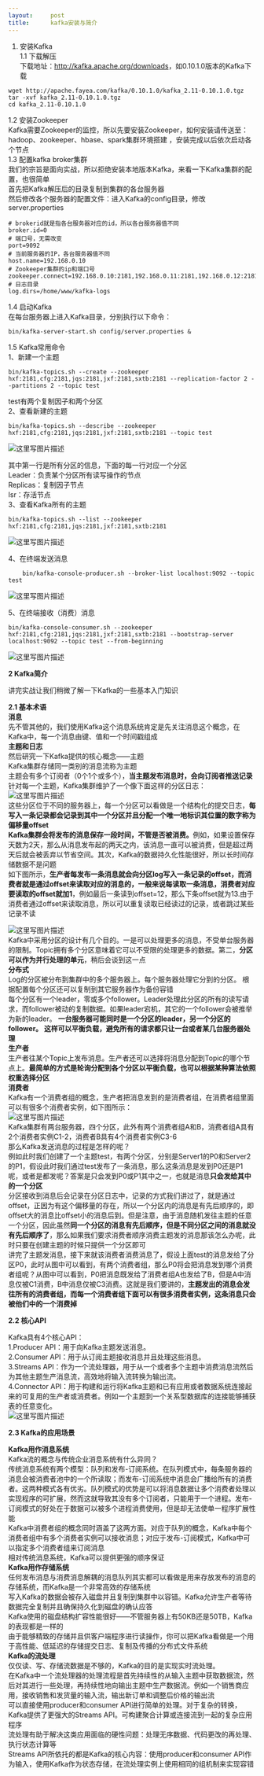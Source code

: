 ```yaml
---
layout:     post
title:      kafka安装与简介
---
```

<div id="article_content" class="article_content clearfix csdn-tracking-statistics" data-pid="blog" data-mod="popu_307" data-dsm="post">
								            <div id="content_views" class="markdown_views prism-atom-one-dark">
							<!-- flowchart 箭头图标 勿删 -->
							<svg xmlns="http://www.w3.org/2000/svg" style="display: none;"><path stroke-linecap="round" d="M5,0 0,2.5 5,5z" id="raphael-marker-block" style="-webkit-tap-highlight-color: rgba(0, 0, 0, 0);"></path></svg>
							<ol>
<li>安装Kafka <br>
1.1 下载解压 <br>
下载地址：<a href="http://kafka.apache.org/downloads" rel="nofollow">http://kafka.apache.org/downloads</a>，如0.10.1.0版本的Kafka下载</li>
</ol>



<pre class="prettyprint"><code class=" hljs avrasm">wget http://apache<span class="hljs-preprocessor">.fayea</span><span class="hljs-preprocessor">.com</span>/kafka/<span class="hljs-number">0.10</span><span class="hljs-number">.1</span><span class="hljs-number">.0</span>/kafka_2<span class="hljs-number">.11</span>-<span class="hljs-number">0.10</span><span class="hljs-number">.1</span><span class="hljs-number">.0</span><span class="hljs-preprocessor">.tgz</span>
tar -xvf kafka_2<span class="hljs-number">.11</span>-<span class="hljs-number">0.10</span><span class="hljs-number">.1</span><span class="hljs-number">.0</span><span class="hljs-preprocessor">.tgz</span>
cd kafka_2<span class="hljs-number">.11</span>-<span class="hljs-number">0.10</span><span class="hljs-number">.1</span><span class="hljs-number">.0</span></code></pre>

<p>1.2 安装Zookeeper <br>
Kafka需要Zookeeper的监控，所以先要安装Zookeeper，如何安装请传送至： hadoop、zookeeper、hbase、spark集群环境搭建 ，安装完成以后依次启动各个节点 <br>
1.3 配置kafka broker集群 <br>
我们的宗旨是面向实战，所以拒绝安装本地版本Kafka，来看一下Kafka集群的配置，也很简单 <br>
首先把Kafka解压后的目录复制到集群的各台服务器 <br>
然后修改各个服务器的配置文件：进入Kafka的config目录，修改server.properties</p>

<pre class="prettyprint"><code class=" hljs vala"><span class="hljs-preprocessor"># brokerid就是指各台服务器对应的id，所以各台服务器值不同</span>
broker.id=<span class="hljs-number">0</span>
<span class="hljs-preprocessor"># 端口号，无需改变</span>
port=<span class="hljs-number">9092</span>
<span class="hljs-preprocessor"># 当前服务器的IP，各台服务器值不同</span>
host.name=<span class="hljs-number">192.168</span><span class="hljs-number">.0</span><span class="hljs-number">.10</span>
<span class="hljs-preprocessor"># Zookeeper集群的ip和端口号</span>
zookeeper.connect=<span class="hljs-number">192.168</span><span class="hljs-number">.0</span><span class="hljs-number">.10</span>:<span class="hljs-number">2181</span>,<span class="hljs-number">192.168</span><span class="hljs-number">.0</span><span class="hljs-number">.11</span>:<span class="hljs-number">2181</span>,<span class="hljs-number">192.168</span><span class="hljs-number">.0</span><span class="hljs-number">.12</span>:<span class="hljs-number">2181</span>
<span class="hljs-preprocessor"># 日志目录</span>
log.dirs=/home/www/kafka-logs</code></pre>

<p>1.4 启动Kafka <br>
在每台服务器上进入Kafka目录，分别执行以下命令：</p>



<pre class="prettyprint"><code class=" hljs axapta">bin/kafka-<span class="hljs-keyword">server</span>-start.sh config/<span class="hljs-keyword">server</span>.properties &amp;</code></pre>

<p>1.5 Kafka常用命令 <br>
1、新建一个主题</p>



<pre class="prettyprint"><code class=" hljs brainfuck"><span class="hljs-comment">bin/kafka</span><span class="hljs-literal">-</span><span class="hljs-comment">topics</span><span class="hljs-string">.</span><span class="hljs-comment">sh</span> <span class="hljs-literal">-</span><span class="hljs-literal">-</span><span class="hljs-comment">create</span> <span class="hljs-literal">-</span><span class="hljs-literal">-</span><span class="hljs-comment">zookeeper</span> <span class="hljs-comment">hxf:2181</span><span class="hljs-string">,</span><span class="hljs-comment">cfg:2181</span><span class="hljs-string">,</span><span class="hljs-comment">jqs:2181</span><span class="hljs-string">,</span><span class="hljs-comment">jxf:2181</span><span class="hljs-string">,</span><span class="hljs-comment">sxtb:2181</span> <span class="hljs-literal">-</span><span class="hljs-literal">-</span><span class="hljs-comment">replication</span><span class="hljs-literal">-</span><span class="hljs-comment">factor</span> <span class="hljs-comment">2</span> <span class="hljs-literal">-</span><span class="hljs-literal">-</span><span class="hljs-comment">partitions</span> <span class="hljs-comment">2</span> <span class="hljs-literal">-</span><span class="hljs-literal">-</span><span class="hljs-comment">topic</span> <span class="hljs-comment">test</span></code></pre>

<p>test有两个复制因子和两个分区 <br>
2、查看新建的主题</p>



<pre class="prettyprint"><code class=" hljs brainfuck"><span class="hljs-comment">bin/kafka</span><span class="hljs-literal">-</span><span class="hljs-comment">topics</span><span class="hljs-string">.</span><span class="hljs-comment">sh</span> <span class="hljs-literal">-</span><span class="hljs-literal">-</span><span class="hljs-comment">describe</span> <span class="hljs-literal">-</span><span class="hljs-literal">-</span><span class="hljs-comment">zookeeper</span> <span class="hljs-comment">hxf:2181</span><span class="hljs-string">,</span><span class="hljs-comment">cfg:2181</span><span class="hljs-string">,</span><span class="hljs-comment">jqs:2181</span><span class="hljs-string">,</span><span class="hljs-comment">jxf:2181</span><span class="hljs-string">,</span><span class="hljs-comment">sxtb:2181</span> <span class="hljs-literal">-</span><span class="hljs-literal">-</span><span class="hljs-comment">topic</span> <span class="hljs-comment">test</span></code></pre>

<p><img src="//img-blog.csdn.net/20180315145848139?watermark/2/text/Ly9ibG9nLmNzZG4ubmV0L0FHYW1ibGVy/font/5a6L5L2T/fontsize/400/fill/I0JBQkFCMA==/dissolve/70" alt="这里写图片描述" title=""></p>

<p>其中第一行是所有分区的信息，下面的每一行对应一个分区 <br>
Leader：负责某个分区所有读写操作的节点 <br>
Replicas：复制因子节点 <br>
Isr：存活节点 <br>
3、查看Kafka所有的主题</p>



<pre class="prettyprint"><code class=" hljs brainfuck"><span class="hljs-comment">bin/kafka</span><span class="hljs-literal">-</span><span class="hljs-comment">topics</span><span class="hljs-string">.</span><span class="hljs-comment">sh</span> <span class="hljs-literal">-</span><span class="hljs-literal">-</span><span class="hljs-comment">list</span> <span class="hljs-literal">-</span><span class="hljs-literal">-</span><span class="hljs-comment">zookeeper</span> <span class="hljs-comment">hxf:2181</span><span class="hljs-string">,</span><span class="hljs-comment">cfg:2181</span><span class="hljs-string">,</span><span class="hljs-comment">jqs:2181</span><span class="hljs-string">,</span><span class="hljs-comment">jxf:2181</span><span class="hljs-string">,</span><span class="hljs-comment">sxtb:2181</span></code></pre>

<p><img src="//img-blog.csdn.net/20180315145928598?watermark/2/text/Ly9ibG9nLmNzZG4ubmV0L0FHYW1ibGVy/font/5a6L5L2T/fontsize/400/fill/I0JBQkFCMA==/dissolve/70" alt="这里写图片描述" title=""></p>

<p>4、在终端发送消息</p>

<pre class="prettyprint"><code class=" hljs lasso">    bin/kafka<span class="hljs-attribute">-console</span><span class="hljs-attribute">-producer</span><span class="hljs-built_in">.</span>sh <span class="hljs-subst">--</span>broker<span class="hljs-attribute">-list</span> localhost:<span class="hljs-number">9092</span> <span class="hljs-subst">--</span>topic test</code></pre>

<p><img src="//img-blog.csdn.net/20180315150015660?watermark/2/text/Ly9ibG9nLmNzZG4ubmV0L0FHYW1ibGVy/font/5a6L5L2T/fontsize/400/fill/I0JBQkFCMA==/dissolve/70" alt="这里写图片描述" title=""></p>

<p>5、在终端接收（消费）消息</p>



<pre class="prettyprint"><code class=" hljs brainfuck"><span class="hljs-comment">bin/kafka</span><span class="hljs-literal">-</span><span class="hljs-comment">console</span><span class="hljs-literal">-</span><span class="hljs-comment">consumer</span><span class="hljs-string">.</span><span class="hljs-comment">sh</span> <span class="hljs-literal">-</span><span class="hljs-literal">-</span><span class="hljs-comment">zookeeper</span> <span class="hljs-comment">hxf:2181</span><span class="hljs-string">,</span><span class="hljs-comment">cfg:2181</span><span class="hljs-string">,</span><span class="hljs-comment">jqs:2181</span><span class="hljs-string">,</span><span class="hljs-comment">jxf:2181</span><span class="hljs-string">,</span><span class="hljs-comment">sxtb:2181</span> <span class="hljs-literal">-</span><span class="hljs-literal">-</span><span class="hljs-comment">bootstrap</span><span class="hljs-literal">-</span><span class="hljs-comment">server</span> <span class="hljs-comment">localhost:9092</span> <span class="hljs-literal">-</span><span class="hljs-literal">-</span><span class="hljs-comment">topic</span> <span class="hljs-comment">test</span> <span class="hljs-literal">-</span><span class="hljs-literal">-</span><span class="hljs-comment">from</span><span class="hljs-literal">-</span><span class="hljs-comment">beginning</span></code></pre>

<p><img src="//img-blog.csdn.net/20180315150105770?watermark/2/text/Ly9ibG9nLmNzZG4ubmV0L0FHYW1ibGVy/font/5a6L5L2T/fontsize/400/fill/I0JBQkFCMA==/dissolve/70" alt="这里写图片描述" title=""></p>

<p><strong>2 Kafka简介</strong></p>

<p>讲完实战让我们稍微了解一下Kafka的一些基本入门知识</p>

<p><strong>2.1 基本术语</strong> <br>
<strong>消息</strong> <br>
先不管其他的，我们使用Kafka这个消息系统肯定是先关注消息这个概念，在Kafka中，每一个消息由键、值和一个时间戳组成 <br>
<strong>主题和日志</strong> <br>
然后研究一下Kafka提供的核心概念——主题 <br>
Kafka集群存储同一类别的消息流称为主题 <br>
主题会有多个订阅者（0个1个或多个），<strong>当主题发布消息时，会向订阅者推送记录</strong> <br>
针对每一个主题，Kafka集群维护了一个像下面这样的分区日志： <br>
<img src="//img-blog.csdn.net/20180315150707298?watermark/2/text/Ly9ibG9nLmNzZG4ubmV0L0FHYW1ibGVy/font/5a6L5L2T/fontsize/400/fill/I0JBQkFCMA==/dissolve/70" alt="这里写图片描述" title=""> <br>
这些分区位于不同的服务器上，每一个分区可以看做是一个结构化的提交日志，<strong>每写入一条记录都会记录到其中一个分区并且分配一个唯一地标识其位置的数字称为偏移量offset</strong> <br>
<strong>Kafka集群会将发布的消息保存一段时间，不管是否被消费。</strong>例如，如果设置保存天数为2天，那么从消息发布起的两天之内，该消息一直可以被消费，但是超过两天后就会被丢弃以节省空间。其次，Kafka的数据持久化性能很好，所以长时间存储数据不是问题 <br>
如下图所示，<strong>生产者每发布一条消息就会向分区log写入一条记录的offset，而消费者就是通过offset来读取对应的消息的，一般来说每读取一条消息，消费者对应要读取的offset就加1</strong>，例如最后一条读到offset=12，那么下条offset就为13.由于消费者通过offset来读取消息，所以可以重复读取已经读过的记录，或者跳过某些记录不读</p>

<p><img src="//img-blog.csdn.net/20180315151000759?watermark/2/text/Ly9ibG9nLmNzZG4ubmV0L0FHYW1ibGVy/font/5a6L5L2T/fontsize/400/fill/I0JBQkFCMA==/dissolve/70" alt="这里写图片描述" title=""> <br>
Kafka中采用分区的设计有几个目的。一是可以处理更多的消息，不受单台服务器的限制。Topic拥有多个分区意味着它可以不受限的处理更多的数据。第二，<strong>分区可以作为并行处理的单元</strong>，稍后会谈到这一点 <br>
<strong>分布式</strong> <br>
Log的分区被分布到集群中的多个服务器上。每个服务器处理它分到的分区。 根据配置每个分区还可以复制到其它服务器作为备份容错 <br>
每个分区有一个leader，零或多个follower。Leader处理此分区的所有的读写请求，而follower被动的复制数据。如果leader宕机，其它的一个follower会被推举为新的leader。 <strong>一台服务器可能同时是一个分区的leader，另一个分区的follower。 这样可以平衡负载，避免所有的请求都只让一台或者某几台服务器处理</strong> <br>
<strong>生产者</strong> <br>
生产者往某个Topic上发布消息。生产者还可以选择将消息分配到Topic的哪个节点上。<strong>最简单的方式是轮询分配到各个分区以平衡负载，也可以根据某种算法依照权重选择分区</strong> <br>
<strong>消费者</strong> <br>
Kafka有一个消费者组的概念，生产者把消息发到的是消费者组，在消费者组里面可以有很多个消费者实例，如下图所示： <br>
<img src="//img-blog.csdn.net/20180315151433739?watermark/2/text/Ly9ibG9nLmNzZG4ubmV0L0FHYW1ibGVy/font/5a6L5L2T/fontsize/400/fill/I0JBQkFCMA==/dissolve/70" alt="这里写图片描述" title=""> <br>
Kafka集群有两台服务器，四个分区，此外有两个消费者组A和B，消费者组A具有2个消费者实例C1-2，消费者B具有4个消费者实例C3-6 <br>
那么Kafka发送消息的过程是怎样的呢？ <br>
例如此时我们创建了一个主题test，有两个分区，分别是Server1的P0和Server2的P1，假设此时我们通过test发布了一条消息，那么这条消息是发到P0还是P1呢，或者是都发呢？答案是只会发到P0或P1其中之一，也就是消息<strong>只会发给其中的一个分区</strong> <br>
分区接收到消息后会记录在分区日志中，记录的方式我们讲过了，就是通过offset，正因为有这个偏移量的存在，所以一个分区内的消息是有先后顺序的，即offset大的消息比offset小的消息后到。但是注意，由于消息随机发往主题的任意一个分区，因此虽然<strong>同一个分区的消息有先后顺序，但是不同分区之间的消息就没有先后顺序了</strong>，那么如果我们要求消费者顺序消费主题发的消息那该怎么办呢，此时只要在创建主题的时候只提供一个分区即可 <br>
讲完了主题发消息，接下来就该消费者消费消息了，假设上面test的消息发给了分区P0，此时从图中可以看到，有两个消费者组，那么P0将会把消息发到哪个消费者组呢？从图中可以看到，P0把消息既发给了消费者组A也发给了B，但是A中消息仅被C1消费，B中消息仅被C3消费。这就是我们要讲的，<strong>主题发出的消息会发往所有的消费者组，而每一个消费者组下面可以有很多消费者实例，这条消息只会被他们中的一个消费掉</strong></p>

<p><strong>2.2 核心API</strong></p>

<p>Kafka具有4个核心API： <br>
1.Producer API：用于向Kafka主题发送消息。 <br>
2.Consumer API：用于从订阅主题接收消息并且处理这些消息。 <br>
3.Streams API：作为一个流处理器，用于从一个或者多个主题中消费消息流然后为其他主题生产消息流，高效地将输入流转换为输出流。 <br>
4.Connector API：用于构建和运行将Kafka主题和已有应用或者数据系统连接起来的可复用的生产者或消费者。例如一个主题到一个关系型数据库的连接能够捕获表的任意变化。 <br>
<img src="//img-blog.csdn.net/20180315151642400?watermark/2/text/Ly9ibG9nLmNzZG4ubmV0L0FHYW1ibGVy/font/5a6L5L2T/fontsize/400/fill/I0JBQkFCMA==/dissolve/70" alt="这里写图片描述" title=""></p>

<p><strong>2.3 Kafka的应用场景</strong></p>

<p><strong>Kafka用作消息系统</strong> <br>
Kafka流的概念与传统企业消息系统有什么异同？ <br>
传统消息系统有两个模型：队列和发布-订阅系统。在队列模式中，每条服务器的消息会被消费者池中的一个所读取；而发布-订阅系统中消息会广播给所有的消费者。这两种模式各有优劣。队列模式的优势是可以将消息数据让多个消费者处理以实现程序的可扩展，然而这就导致其没有多个订阅者，只能用于一个进程。发布-订阅模式的好处在于数据可以被多个进程消费使用，但是却无法使单一程序扩展性能 <br>
Kafka中消费者组的概念同时涵盖了这两方面。对应于队列的概念，Kafka中每个消费者组中有多个消费者实例可以接收消息；对应于发布-订阅模式，Kafka中可以指定多个消费者组来订阅消息 <br>
相对传统消息系统，Kafka可以提供更强的顺序保证 <br>
<strong>Kafka用作存储系统</strong> <br>
任何发布消息与消费消息解耦的消息队列其实都可以看做是用来存放发布的消息的存储系统，而Kafka是一个非常高效的存储系统 <br>
写入Kafka的数据会被存入磁盘并且复制到集群中以容错。Kafka允许生产者等待数据完全复制并且确保持久化到磁盘的确认应答 <br>
Kafka使用的磁盘结构扩容性能很好——不管服务器上有50KB还是50TB，Kafka的表现都是一样的 <br>
由于能够精致的存储并且供客户端程序进行读操作，你可以把Kafka看做是一个用于高性能、低延迟的存储提交日志、复制及传播的分布式文件系统 <br>
<strong>Kafka的流处理</strong> <br>
仅仅读、写、存储流数据是不够的，Kafka的目的是实现实时流处理。 <br>
在Kafka中一个流处理器的处理流程是首先持续性的从输入主题中获取数据流，然后对其进行一些处理，再持续性地向输出主题中生产数据流。例如一个销售商应用，接收销售和发货量的输入流，输出新订单和调整后价格的输出流 <br>
可以直接使用producer和consumer API进行简单的处理。对于复杂的转换，Kafka提供了更强大的Streams API。可构建聚合计算或连接流到一起的复杂应用程序 <br>
流处理有助于解决这类应用面临的硬性问题：处理无序数据、代码更改的再处理、执行状态计算等 <br>
Streams API所依托的都是Kafka的核心内容：使用producer和consumer API作为输入，使用Kafka作为状态存储，在流处理实例上使用相同的组机制来实现容错</p>            </div>
						<link href="https://csdnimg.cn/release/phoenix/mdeditor/markdown_views-9e5741c4b9.css" rel="stylesheet">
                </div>